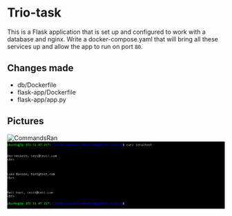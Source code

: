 # Trio-task

This is a Flask application that is set up and configured to work with a database and nginx. Write a docker-compose.yaml that will bring all these services up and allow the app to run on port `80`.

## Changes made
* db/Dockerfile
* flask-app/Dockerfile
* flask-app/app.py

## Pictures
![CommandsRan]()
![Running](https://github.com/Finneyyy/Week7-docker-exercises/blob/main/networks/trio/running.png)
